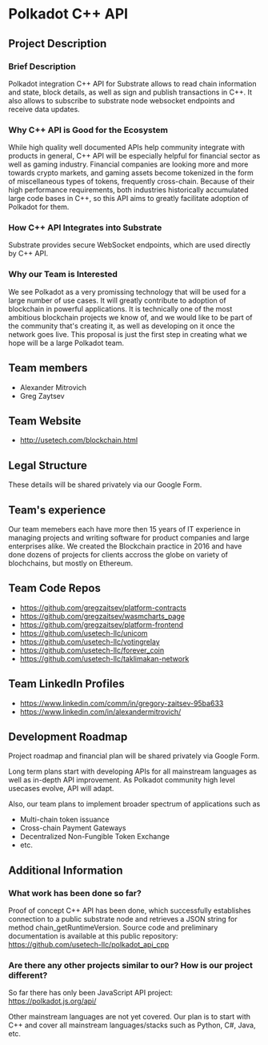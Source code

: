# Polkadot C++ API

## Project Description


### Brief Description
Polkadot integration C++ API for Substrate allows to read chain information and state, block details, as well as sign and publish transactions in C++. It also allows to subscribe to substrate node websocket endpoints and receive data updates.

### Why C++ API is Good for the Ecosystem
While high quality well documented APIs help community integrate with products in general, C++ API will be especially helpful for financial sector as well as gaming industry. Financial companies are looking more and more towards crypto markets, and gaming assets become tokenized in the form of miscellaneous types of tokens, frequently cross-chain. Because of their high performance requirements, both industries historically accumulated large code bases in C++, so this API aims to greatly facilitate adoption of Polkadot for them.

### How C++ API Integrates into Substrate
Substrate provides secure WebSocket endpoints, which are used directly by C++ API.

### Why our Team is Interested
We see Polkadot as a very promissing technology that will be used for a large number of use cases. It will greatly contribute to adoption of blockchain in powerful applications. It is technically one of the most ambitious blockchain projects we know of, and we would like to be part of the community that's creating it, as well as developing on it once the network goes live. This proposal is just the first step in creating what we hope will be a large Polkadot team.

## Team members
* Alexander Mitrovich
* Greg Zaytsev

## Team Website
* http://usetech.com/blockchain.html

## Legal Structure
These details will be shared privately via our Google Form.

## Team's experience
Our team memebers each have more then 15 years of IT experience in managing projects and writing software for product companies and large enterprises alike. We created the Blockchain practice in 2016 and have done dozens of projects for clients accross the globe on variety of blochchains, but mostly on Ethereum.

## Team Code Repos
* https://github.com/gregzaitsev/platform-contracts
* https://github.com/gregzaitsev/wasmcharts_page
* https://github.com/gregzaitsev/platform-frontend
* https://github.com/usetech-llc/unicom
* https://github.com/usetech-llc/votingrelay
* https://github.com/usetech-llc/forever_coin
* https://github.com/usetech-llc/taklimakan-network

## Team LinkedIn Profiles
* https://www.linkedin.com/comm/in/gregory-zaitsev-95ba633
* https://www.linkedin.com/in/alexandermitrovich/


## Development Roadmap
Project roadmap and financial plan will be shared privately via Google Form.

Long term plans start with developing APIs for all mainstream languages as well as in-depth API improvement. As Polkadot community high level usecases evolve, API will adapt.

Also, our team plans to implement broader spectrum of applications such as
* Multi-chain token issuance
* Cross-chain Payment Gateways
* Decentralized Non-Fungible Token Exchange
* etc.

## Additional Information

### What work has been done so far?
Proof of concept C++ API has been done, which successfully establishes connection to a public substrate node and retrieves a JSON string for method chain_getRuntimeVersion. Source code and preliminary documentation is available at this public repository:
https://github.com/usetech-llc/polkadot_api_cpp

### Are there any other projects similar to our? How is our project different?
So far there has only been JavaScript API project: https://polkadot.js.org/api/

Other mainstream languages are not yet covered. Our plan is to start with C++ and cover all mainstream languages/stacks such as Python, C#, Java, etc.
